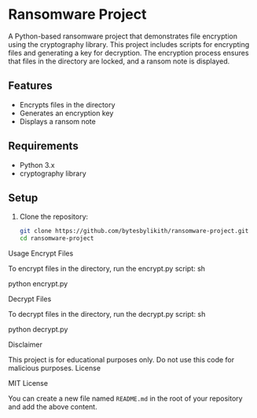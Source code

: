 # Ransomware Project

A Python-based ransomware project that demonstrates file encryption using the cryptography library. This project includes scripts for encrypting files and generating a key for decryption. The encryption process ensures that files in the directory are locked, and a ransom note is displayed.

## Features

- Encrypts files in the directory
- Generates an encryption key
- Displays a ransom note

## Requirements

- Python 3.x
- cryptography library

## Setup

1. Clone the repository:

   ```sh
   git clone https://github.com/bytesbylikith/ransomware-project.git
   cd ransomware-project
Usage
Encrypt Files

To encrypt files in the directory, run the encrypt.py script:
sh

python encrypt.py

Decrypt Files

To decrypt files in the directory, run the decrypt.py script:
sh

python decrypt.py

Disclaimer

This project is for educational purposes only. Do not use this code for malicious purposes.
License

MIT License

You can create a new file named `README.md` in the root of your repository and add the above content.
   
